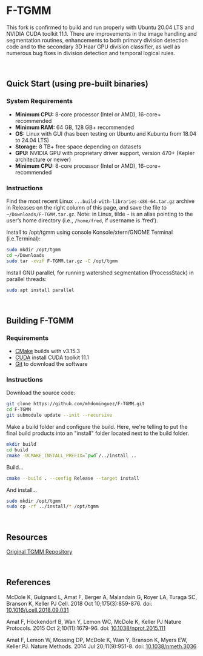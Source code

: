 # F-TGMM

This fork is confirmed to build and run properly with Ubuntu 20.04 LTS and 
NVIDIA CUDA toolkit 11.1.  There are improvements in the image handling and 
segmentation routines, enhancements to both primary division detection code 
and to the secondary 3D Haar GPU division classifier, as well as numerous 
bug fixes in division detection and temporal logical rules.

<br>

## Quick Start (using pre-built binaries)

### System Requirements

- **Minimum CPU:** 8-core processor (Intel or AMD), 16-core+ recommended
- **Minimum RAM:** 64 GB, 128 GB+ recommended
- **OS:** Linux with GUI (has been testing on Ubuntu and Kubuntu from 18.04 to 24.04 LTS)
- **Storage:** 8 TB+ free space depending on datasets
- **GPU:** NVIDIA GPU with proprietary driver support, version 470+ (Kepler architecture or newer)
- **Minimum CPU:** 8-core processor (Intel or AMD), 16-core+ recommended

### Instructions

Find the most recent Linux `...build-with-libraries-x86-64.tar.gz` archive in Releases on the right column of this page, and save the file to `~/Downloads/F-TGMM.tar.gz`. Note: in Linux, tilde `~` is an alias pointing to the user’s home directory (i.e., `/home/fred`, if username is ‘fred’).

Install to /opt/tgmm using console Konsole/xtern/GNOME Terminal (i.e.Terminal):
```sh
sudo mkdir /opt/tgmm
cd ~/Downloads
sudo tar -xvzf F-TGMM.tar.gz -C /opt/tgmm
```
Install GNU parallel, for running watershed segmentation (ProcessStack) in parallel threads:
```sh
sudo apt install parallel
```


<br>

## Building F-TGMM

### Requirements

* [CMake](https://cmake.org/) builds with v3.15.3
* [CUDA](https://developer.nvidia.com/cuda-downloads) install CUDA toolkit 11.1
* [Git](https://git-scm.com/) to download the software


### Instructions

Download the source code:

```sh
git clone https://github.com/mhdominguez/F-TGMM.git
cd F-TGMM
git submodule update --init --recursive
```

Make a build folder and configure the build.  Here, we're telling to put the
final build products into an "install" folder located next to the build 
folder.

```sh
mkdir build
cd build
cmake -DCMAKE_INSTALL_PREFIX=`pwd`/../install ..
```

Build...

```sh
cmake --build . --config Release --target install

```

And install...

```sh
sudo mkdir /opt/tgmm
sudo cp -rf ../install/* /opt/tgmm

```

<br>

## Resources

[Original TGMM Repository](https://bitbucket.org/fernandoamat/tgmm-paper)

<br>

## References 

McDole K, Guignard L, Amat F, Berger A, Malandain G, Royer LA, Turaga SC, Branson K, Keller PJ
Cell. 2018 Oct 10;175(3):859-876. doi: [10.1016/j.cell.2018.09.031](http://doi.org/10.1016/j.cell.2018.09.031)

Amat F, Höckendorf B, Wan Y, Lemon WC, McDole K, Keller PJ
Nature Protocols. 2015 Oct 2;10(11):1679-96. doi: [10.1038/nprot.2015.111](http://doi.org/10.1038/nprot.2015.111)

Amat F, Lemon W, Mossing DP, McDole K, Wan Y, Branson K, Myers EW, Keller PJ.
Nature Methods. 2014 Jul 20;11(9):951-8. doi: [10.1038/nmeth.3036](http://doi.org/10.1038/nmeth.3036)
